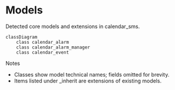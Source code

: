 # Models

Detected core models and extensions in calendar_sms.

```mermaid
classDiagram
    class calendar_alarm
    class calendar_alarm_manager
    class calendar_event
```

Notes
- Classes show model technical names; fields omitted for brevity.
- Items listed under _inherit are extensions of existing models.
